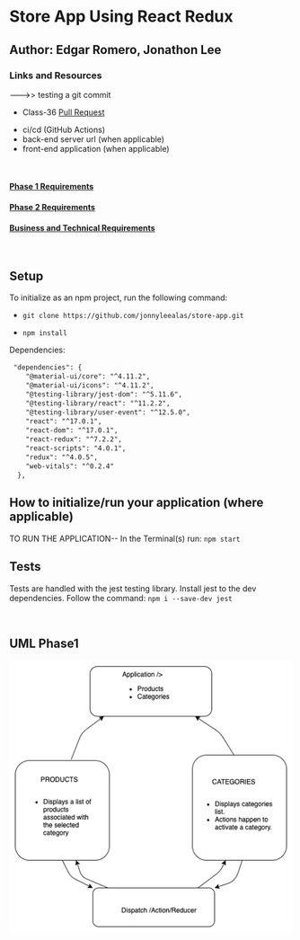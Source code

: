 # Store App Using React Redux
## Author: Edgar Romero, Jonathon Lee
### Links and Resources
--->> testing a git commit
- Class-36 [Pull Request](https://github.com/jonnyleealas/store-app/pull/7)
<!-- - Class-37 [Pull Request] -->

- ci/cd (GitHub Actions)
- back-end server url (when applicable)
- front-end application (when applicable)

<br>

 #### [Phase 1 Requirements](https://canvas.instructure.com/courses/2168372/assignments/16248980)
 #### [Phase 2 Requirements](https://canvas.instructure.com/courses/2168372/assignments/16248981)
 <!-- #### [Phase 3 Requirements]()
 #### [Phase 4 Requirements]() -->
 #### [Business and Technical Requirements]()
 
<br>

## Setup
To initialize as an npm project, run the following command:
<br>

- `git clone https://github.com/jonnyleealas/store-app.git`


- `npm install`

Dependencies: 
```
 "dependencies": {
    "@material-ui/core": "^4.11.2",
    "@material-ui/icons": "^4.11.2",
    "@testing-library/jest-dom": "^5.11.6",
    "@testing-library/react": "^11.2.2",
    "@testing-library/user-event": "^12.5.0",
    "react": "^17.0.1",
    "react-dom": "^17.0.1",
    "react-redux": "^7.2.2",
    "react-scripts": "4.0.1",
    "redux": "^4.0.5",
    "web-vitals": "^0.2.4"
  },

```


## How to initialize/run your application (where applicable)
TO RUN THE APPLICATION--
In the Terminal(s) run: `npm start `



## Tests
Tests are handled with the jest testing library. Install jest to the dev dependencies. Follow the command:
`npm i --save-dev jest`

<br>



## UML Phase1
![Architecture Phase1](./img/phase1-app-store.png)